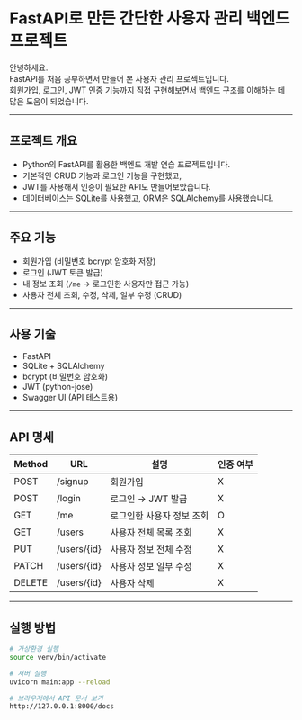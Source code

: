 # FastAPI로 만든 간단한 사용자 관리 백엔드 프로젝트

안녕하세요.  
FastAPI를 처음 공부하면서 만들어 본 사용자 관리 프로젝트입니다.  
회원가입, 로그인, JWT 인증 기능까지 직접 구현해보면서 백엔드 구조를 이해하는 데 많은 도움이 되었습니다.

---

## 프로젝트 개요

- Python의 FastAPI를 활용한 백엔드 개발 연습 프로젝트입니다.
- 기본적인 CRUD 기능과 로그인 기능을 구현했고,
- JWT를 사용해서 인증이 필요한 API도 만들어보았습니다.
- 데이터베이스는 SQLite를 사용했고, ORM은 SQLAlchemy를 사용했습니다.

---

## 주요 기능

- 회원가입 (비밀번호 bcrypt 암호화 저장)
- 로그인 (JWT 토큰 발급)
- 내 정보 조회 (`/me` → 로그인한 사용자만 접근 가능)
- 사용자 전체 조회, 수정, 삭제, 일부 수정 (CRUD)

---

## 사용 기술

- FastAPI
- SQLite + SQLAlchemy
- bcrypt (비밀번호 암호화)
- JWT (python-jose)
- Swagger UI (API 테스트용)

---

## API 명세

| Method | URL             | 설명                     | 인증 여부 |
|--------|------------------|--------------------------|-----------|
| POST   | /signup          | 회원가입                 | X         |
| POST   | /login           | 로그인 → JWT 발급        | X         |
| GET    | /me              | 로그인한 사용자 정보 조회 | O         |
| GET    | /users           | 사용자 전체 목록 조회     | X         |
| PUT    | /users/{id}      | 사용자 정보 전체 수정     | X         |
| PATCH  | /users/{id}      | 사용자 정보 일부 수정     | X         |
| DELETE | /users/{id}      | 사용자 삭제              | X         |

---

## 실행 방법

```bash
# 가상환경 실행
source venv/bin/activate

# 서버 실행
uvicorn main:app --reload

# 브라우저에서 API 문서 보기
http://127.0.0.1:8000/docs

